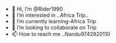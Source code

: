 - 👋 Hi, I’m @Rider1990
- 👀 I’m interested in ..Africa Trip..
- 🌱 I’m currently learning-Africa Trip
- 💞️ I’m looking to collaborate on Trip
- 📫 How to reach me ..Nandu9742920110

<!---
Rider1990/Rider1990 is a ✨ special ✨ repository because its `README.md` (this file) appears on your GitHub profile.
You can click the Preview link to take a look at your changes.
--->
